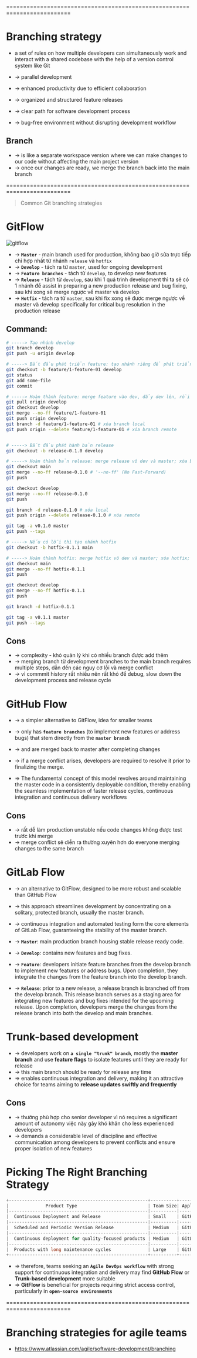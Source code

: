 =========================================================================
# Branching strategy
* a set of rules on how multiple developers can simultaneously work and interact with a shared codebase with the help of a version control system like Git

* -> parallel development
* -> enhanced productivity due to efficient collaboration
* -> organized and structured feature releases
* -> clear path for software development process
* -> bug-free environment without disrupting development workflow

## Branch
* -> is like a separate workspace version where we can make changes to our code without affecting the main project version
* -> once our changes are ready, we merge the branch back into the main branch

=========================================================================
> Common Git branching strategies

# GitFlow
![gitflow](https://nvie.com/img/git-model@2x.png)

* -> **`Master`** - main branch used for production, không bao giờ sửa trực tiếp chỉ hợp nhất từ nhánh `release` và `hotfix`
* -> **`Develop`** - tách ra từ `master`, used for ongoing development
* -> **`Feature branches`** - tách từ `develop`, to develop new features
* -> **`Release`** - tách từ `develop`, sau khi 1 quá trình development thì ta sẽ có 1 nhánh để assist in preparing a new production release and bug fixing, sau khi xong sẽ merge ngược về master và develop 
* -> **`Hotfix`** - tách ra từ `master`, sau khi fix xong sẽ được merge ngược về master và develop specifically for critical bug resolution in the production release

## Command:
```bash
# -----> Tạo nhánh develop
git branch develop
git push -u origin develop

# -----> Bắt đầu phát triển feature: tạo nhánh riêng để phát triển feature
git checkout -b feature/1-feature-01 develop
git status 
git add some-file
git commit

# -----> Hoàn thành feature: merge feature vào dev, đẩy dev lên, rồi xóa feature đi
git pull origin develop
git checkout develop
git merge --no-ff feature/1-feature-01
git push origin develop
git branch -d feature/1-feature-01 # xóa branch local
git push origin --delete feature/1-feature-01 # xóa branch remote


# -----> Bắt đầu phát hành bản release
git checkout -b release-0.1.0 develop

# -----> Hoàn thành bản release: merge release vô dev và master; xóa branch release; thêm tag cho master cho bản Release theo PATCH
git checkout main
git merge --no-ff release-0.1.0 # '--no-ff' (No Fast-Forward)
git push

git checkout develop
git merge --no-ff release-0.1.0
git push

git branch -d release-0.1.0 # xóa local
git push origin --delete release-0.1.0 # xóa remote

git tag -a v0.1.0 master
git push --tags

# -----> Nếu có lỗi thì tạo nhánh hotfix
git checkout -b hotfix-0.1.1 main

# -----> Hoàn thành hotfix: merge hotfix vô dev và master; xóa hotfix; thêm tage cho master cho bản Release theo PATCH
git checkout main
git merge --no-ff hotfix-0.1.1
git push

git checkout develop
git merge --no-ff hotfix-0.1.1
git push

git branch -d hotfix-0.1.1

git tag -a v0.1.1 master
git push --tags
```

## Cons
* -> complexity - khó quản lý khi có nhiều branch được add thêm
* -> merging branch từ development branches to the main branch requires multiple steps, dẫn đến các nguy cơ lỗi và merge conflict
* -> vì commmit history rất nhiều nên rất khó để debug, slow down the development process and release cycle

# GitHub Flow
* -> a simpler alternative to GitFlow, idea for smaller teams
* -> only has **`feature branches`** (to implement new features or address bugs) that stem directly from the **`master branch`** 
* -> and are merged back to master after completing changes
* -> if a merge conflict arises, developers are required to resolve it prior to finalizing the merge.

* => The fundamental concept of this model revolves around maintaining the master code in a consistently deployable condition, thereby enabling the seamless implementation of faster release cycles, continuous integration and continuous delivery workflows

## Cons
* -> rất dễ làm production unstable nếu code changes không được test trước khi merge
* -> merge conflict sẽ diễn ra thường xuyên hơn do everyone merging changes to the same branch

# GitLab Flow
* -> an alternative to GitFlow, designed to be more robust and scalable than GitHub Flow
* -> this approach streamlines development by concentrating on a solitary, protected branch, usually the master branch. 
* -> continuous integration and automated testing form the core elements of GitLab Flow, guaranteeing the stability of the master branch.

* -> **`Master`**: main production branch housing stable release ready code.
* -> **`Develop`**: contains new features and bug fixes.
* -> **`Feature`**: developers initiate feature branches from the develop branch to implement new features or address bugs. Upon completion, they integrate the changes from the feature branch into the develop branch.
* -> **`Release`**: prior to a new release, a release branch is branched off from the develop branch. This release branch serves as a staging area for integrating new features and bug fixes intended for the upcoming release. Upon completion, developers merge the changes from the release branch into both the develop and main branches.

# Trunk-based development
* -> developers work on **`a single "trunk" branch`**, mostly the **master branch** and use **feature flags** to isolate features until they are ready for release
* -> this main branch should be ready for release any time
* => enables continuous integration and delivery, making it an attractive choice for teams aiming to **release updates swiftly and frequently**

## Cons
* -> thường phù hợp cho senior developer vì nó requires a significant amount of autonomy việc này gây khó khăn cho less experienced developers
* -> demands a considerable level of discipline and effective communication among developers to prevent conflicts and ensure proper isolation of new features

# Picking The Right Branching Strategy
```cs
+-----------------------------------------------------+----------+--------------------------+
|              Product Type                           | Team Size| Applicable Strategy      |
|-----------------------------------------------------|----------|--------------------------|
|  Continuous Deployment and Release                  | Small    | GitHub Flow and TBD      |
|-----------------------------------------------------|----------|--------------------------|
|  Scheduled and Periodic Version Release             | Medium   | GitFlow and GitLab Flow  |
|-----------------------------------------------------|----------|--------------------------|
|  Continuous deployment for quality-focused products | Medium   | GitLab Flow              |
|-----------------------------------------------------|----------|--------------------------|
|  Products with long maintenance cycles              | Large    | GitFlow                  |
+-----------------------------------------------------+----------+--------------------------+
```

* => therefore, teams seeking an **`Agile DevOps workflow`** with strong support for continuous integration and delivery may find **GitHub Flow** or **Trunk-based development** more suitable
* => **GitFlow** is beneficial for projects requiring strict access control, particularly in **`open-source environments`**

=========================================================================
# Branching strategies for agile teams
* https://www.atlassian.com/agile/software-development/branching
